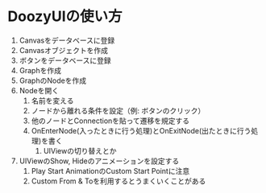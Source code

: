 # DoozyUIの使い方

1. Canvasをデータベースに登録
2. Canvasオブジェクトを作成
3. ボタンをデータベースに登録
4. Graphを作成
5. GraphのNodeを作成
6. Nodeを開く
   1. 名前を変える
   2. ノードから離れる条件を設定（例: ボタンのクリック）
   3. 他のノードとConnectionを貼って遷移を規定する
   4. OnEnterNode(入ったときに行う処理)とOnExitNode(出たときに行う処理)を書く
      1. UIViewの切り替えとか
7. UIViewのShow, Hideのアニメーションを設定する
   1. Play Start AnimationのCustom Start Pointに注意
   2. Custom From & Toを利用するとうまくいくことがある
